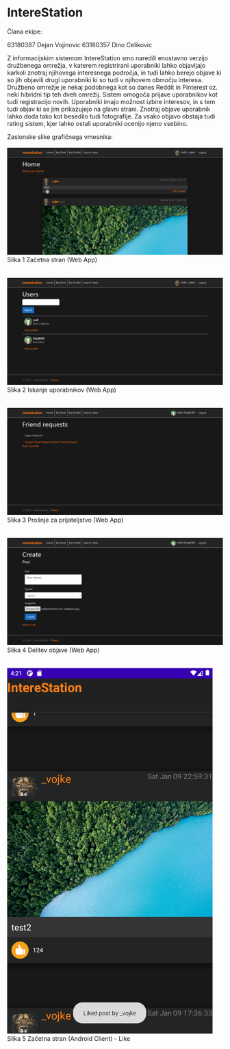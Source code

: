 # IntereStation

Člana ekipe:

63180387 Dejan Vojinovic
63180357 Dino Celikovic

Z informacijskim sistemom IntereStation smo naredili enostavno verzijo družbenega omrežja, v katerem registrirani uporabniki lahko objavljajo karkoli znotraj njihovega interesnega področja, in tudi lahko berejo objave ki so jih objavili drugi uporabniki ki so tudi v njihovem območju interesa. Družbeno omrežje je nekaj podobnega kot so danes Reddit in Pinterest oz. neki hibridni tip teh dveh omrežij. Sistem omogoča prijave uporabnikov kot tudi registracijo novih. Uporabniki imajo možnost izbire interesov, in s tem tudi objav ki se jim prikazujejo na glavni strani. Znotraj objave uporabnik lahko doda tako kot besedilo tudi fotografije. Za vsako objavo obstaja tudi rating sistem, kjer lahko ostali uporabniki ocenijo njeno vsebino.

Zaslonske slike grafičnega vmesnika:
<br><br>
![](images/WebApp1.png)
Slika 1 Začetna stran (Web App)
<br><br><br>
![](images/WebApp2.png)
Slika 2 Iskanje uporabnikov (Web App)
<br><br><br>
![](images/WebApp3.png)
Slika 3 Prošnje za prijateljstvo (Web App)
<br><br><br>
![](images/WebApp4.png)
Slika 4 Delitev objave (Web App)
<br><br><br>
![](images/AndroidClient5.png)
Slika 5 Začetna stran (Android Client) - Like
